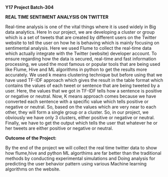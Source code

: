 **Y17 Project Batch-304**



**REAL TIME SENTIMENT ANALYSIS ON TWITTER**


Real-time analysis is one of the vital things where it is used widely in Big data analytics. Here In
our project, we are developing a cluster or group which is a set of tweets that are created by
different users on the Twitter website to tell the user on how he is behaving which is mainly
focusing on sentimental analysis. Here we used Flume to collect the real-time data which actually
integrate with the Twitter (website) developer account. To ensure regarding how the data is
secured, real-time and fast information processing, we used the most famous or popular tools that
are being used like Flume, Hive and ML algorithms in python to get the results more accurately.
We used k means clustering technique but before using that we have used TF-IDF approach which
gives the result in the table format which contains the values of each tweet or sentence that are
being tweeted by a user. Here, the values that we got in TF-IDF tells how a sentence is positive or
negative or neutral. Now, K means approach comes because we have converted each sentence with
a specific value which tells positive or negative or neutral. So, based on the values which are very
near to each other, they will form a single group or a cluster. So, in our project, we obviously we
have only 3 clusters, either positive or negative or neutral. Finally, we have to get the output which
tells the user that whatever he or her tweets are either positive or negative or neutral.

**Outcome of the Project:**

By the end of the project we will collect the real time twitter data to show how flume,hive and python ML algorthims are far better than the traditional methods by conducting experimental simulations and Doing analysis for predicting the user behavior pattern using various Machine learning algorithms on the website.